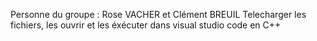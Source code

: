 Personne du groupe : Rose VACHER et Clément BREUIL
Telecharger les fichiers, les ouvrir et les éxécuter dans visual studio code en C++
